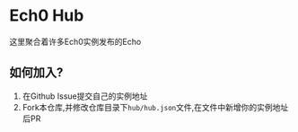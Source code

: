 # Ech0 Hub

这里聚合着许多Ech0实例发布的Echo

## 如何加入?

1. 在Github Issue提交自己的实例地址
2. Fork本仓库,并修改仓库目录下`hub/hub.json`文件,在文件中新增你的实例地址后PR
